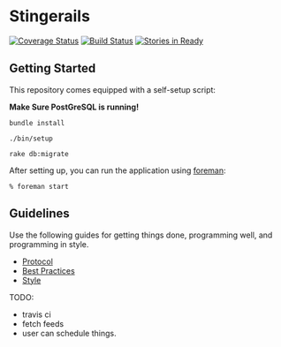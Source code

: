 Stingerails
===========
[![Coverage Status](https://coveralls.io/repos/blairanderson/stringer/badge.png)](https://coveralls.io/r/blairanderson/stringer)
[![Build Status](https://travis-ci.org/blairanderson/stringer.svg?branch=master)](https://travis-ci.org/blairanderson/stringer)
[![Stories in Ready](https://badge.waffle.io/blairanderson/stringer.png?label=ready&title=Ready)](https://waffle.io/blairanderson/stringer)

Getting Started
---------------

This repository comes equipped with a self-setup script:

__Make Sure PostGreSQL is running!__

    bundle install

    ./bin/setup

    rake db:migrate

After setting up, you can run the application using [foreman]:

    % foreman start

[foreman]: http://ddollar.github.io/foreman/

Guidelines
----------

Use the following guides for getting things done, programming well, and
programming in style.

* [Protocol](http://github.com/thoughtbot/guides/blob/master/protocol)
* [Best Practices](http://github.com/thoughtbot/guides/blob/master/best-practices)
* [Style](http://github.com/thoughtbot/guides/blob/master/style)


TODO:
- travis ci
- fetch feeds
- user can schedule things.
